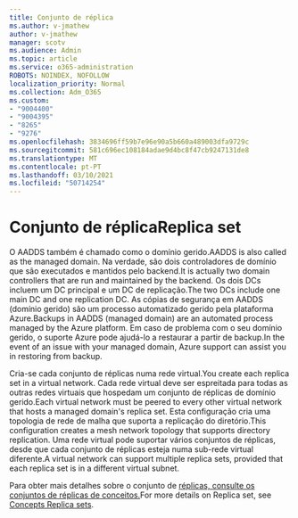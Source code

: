 ```yaml
---
title: Conjunto de réplica
ms.author: v-jmathew
author: v-jmathew
manager: scotv
ms.audience: Admin
ms.topic: article
ms.service: o365-administration
ROBOTS: NOINDEX, NOFOLLOW
localization_priority: Normal
ms.collection: Adm_O365
ms.custom:
- "9004400"
- "9004395"
- "8265"
- "9276"
ms.openlocfilehash: 3834696ff59b7e96e90a5b660a489003dfa9729c
ms.sourcegitcommit: 581c696ec108184adae9d4bc8f47cb9247131de8
ms.translationtype: MT
ms.contentlocale: pt-PT
ms.lasthandoff: 03/10/2021
ms.locfileid: "50714254"
---
```

# <a name="replica-set"></a><span data-ttu-id="b6117-102">Conjunto de réplica</span><span class="sxs-lookup"><span data-stu-id="b6117-102">Replica set</span></span>

<span data-ttu-id="b6117-103">O AADDS também é chamado como o domínio gerido.</span><span class="sxs-lookup"><span data-stu-id="b6117-103">AADDS is also called as the managed domain.</span></span> <span data-ttu-id="b6117-104">Na verdade, são dois controladores de domínio que são executados e mantidos pelo backend.</span><span class="sxs-lookup"><span data-stu-id="b6117-104">It is actually two domain controllers that are run and maintained by the backend.</span></span> <span data-ttu-id="b6117-105">Os dois DCs incluem um DC principal e um DC de replicação.</span><span class="sxs-lookup"><span data-stu-id="b6117-105">The two DCs include one main DC and one replication DC.</span></span> <span data-ttu-id="b6117-106">As cópias de segurança em AADDS (domínio gerido) são um processo automatizado gerido pela plataforma Azure.</span><span class="sxs-lookup"><span data-stu-id="b6117-106">Backups in AADDS (managed domain) are an automated process managed by the Azure platform.</span></span> <span data-ttu-id="b6117-107">Em caso de problema com o seu domínio gerido, o suporte Azure pode ajudá-lo a restaurar a partir de backup.</span><span class="sxs-lookup"><span data-stu-id="b6117-107">In the event of an issue with your managed domain, Azure support can assist you in restoring from backup.</span></span>

<span data-ttu-id="b6117-108">Cria-se cada conjunto de réplicas numa rede virtual.</span><span class="sxs-lookup"><span data-stu-id="b6117-108">You create each replica set in a virtual network.</span></span> <span data-ttu-id="b6117-109">Cada rede virtual deve ser espreitada para todas as outras redes virtuais que hospedam um conjunto de réplicas de domínio gerido.</span><span class="sxs-lookup"><span data-stu-id="b6117-109">Each virtual network must be peered to every other virtual network that hosts a managed domain's replica set.</span></span> <span data-ttu-id="b6117-110">Esta configuração cria uma topologia de rede de malha que suporta a replicação do diretório.</span><span class="sxs-lookup"><span data-stu-id="b6117-110">This configuration creates a mesh network topology that supports directory replication.</span></span> <span data-ttu-id="b6117-111">Uma rede virtual pode suportar vários conjuntos de réplicas, desde que cada conjunto de réplicas esteja numa sub-rede virtual diferente.</span><span class="sxs-lookup"><span data-stu-id="b6117-111">A virtual network can support multiple replica sets, provided that each replica set is in a different virtual subnet.</span></span>

<span data-ttu-id="b6117-112">Para obter mais detalhes sobre o conjunto de [réplicas, consulte os conjuntos de réplicas de conceitos.](https://docs.microsoft.com/azure/active-directory-domain-services/concepts-replica-sets)</span><span class="sxs-lookup"><span data-stu-id="b6117-112">For more details on Replica set, see [Concepts Replica sets](https://docs.microsoft.com/azure/active-directory-domain-services/concepts-replica-sets).</span></span>
